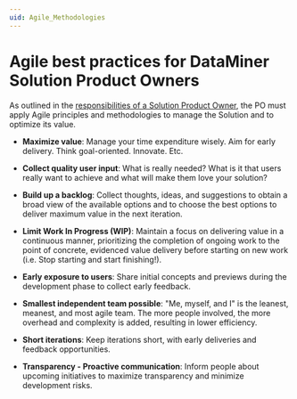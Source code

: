 ```yaml
---
uid: Agile_Methodologies
---
```


# Agile best practices for DataMiner Solution Product Owners

As outlined in the [responsibilities of a Solution Product Owner](xref:Solution_Product_Owner), the PO must apply Agile principles and methodologies to manage the Solution and to optimize its value.

- **Maximize value**: Manage your time expenditure wisely. Aim for early delivery. Think goal-oriented. Innovate. Etc.

- **Collect quality user input**: What is really needed? What is it that users really want to achieve and what will make them love your solution?

- **Build up a backlog**: Collect thoughts, ideas, and suggestions to obtain a broad view of the available options and to choose the best options to deliver maximum value in the next iteration.

- **Limit Work In Progress (WIP)**: Maintain a focus on delivering value in a continuous manner, prioritizing the completion of ongoing work to the point of concrete, evidenced value delivery before starting on new work (i.e. Stop starting and start finishing!).

- **Early exposure to users**: Share initial concepts and previews during the development phase to collect early feedback.

- **Smallest independent team possible**: "Me, myself, and I" is the leanest, meanest, and most agile team. The more people involved, the more overhead and complexity is added, resulting in lower efficiency.

- **Short iterations**: Keep iterations short, with early deliveries and feedback opportunities.

- **Transparency - Proactive communication**: Inform people about upcoming initiatives to maximize transparency and minimize development risks.
